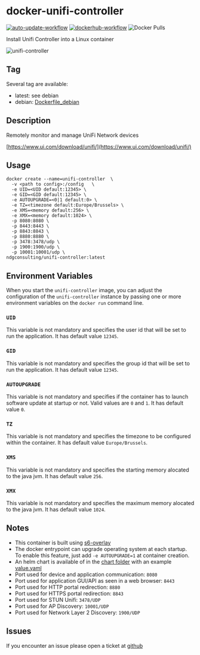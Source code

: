 # docker-unifi-controller

[![auto-update-workflow](https://github.com/digrouz/docker-unifi-controller/actions/workflows/auto-update.yml/badge.svg)](https://github.com/digrouz/docker-unifi-controller/actions/workflows/auto-update.yml)
[![dockerhub-workflow](https://github.com/digrouz/docker-unifi-controller/actions/workflows/dockerhub.yml/badge.svg)](https://github.com/digrouz/docker-unifi-controller/actions/workflows/dockerhub.yml)
![Docker Pulls](https://img.shields.io/docker/pulls/ndgconsulting/unifi-controller)

Install Unifi Controller into a Linux container

![unifi-controller](https://assets-global.website-files.com/622b70d8906c7ab0c03f77f8/63b40a92093c6b2f3767e4e6_tMCv8T-y_400x400.png)

## Tag

Several tag are available:

* latest: see debian
* debian: [Dockerfile_debian](https://github.com/digrouz/docker-unifi-controller/blob/master/Dockerfile_debian)

## Description

Remotely monitor and manage UniFi Network devices

[https://www.ui.com/download/unifi/](https://www.ui.com/download/unifi/)

## Usage

    docker create --name=unifi-controller  \
      -v <path to config>:/config   \
      -e UID=<UID default:12345> \
      -e GID=<GID default:12345> \
      -e AUTOUPGRADE=<0|1 default:0> \
      -e TZ=<timezone default:Europe/Brussels> \
      -e XMS=<memory default:256> \
      -e XMX=<memory default:1024> \
      -p 8080:8080 \
      -p 8443:8443 \
      -p 8843:8843 \
      -p 8880:8880 \
      -p 3478:3478/udp \
      -p 1900:1900/udp \
      -p 10001:10001/udp \
    ndgconsulting/unifi-controller:latest

## Environment Variables

When you start the `unifi-controller` image, you can adjust the configuration of the `unifi-controller` instance by passing one or more environment variables on the `docker run` command line.

### `UID`

This variable is not mandatory and specifies the user id that will be set to run the application. It has default value `12345`.

### `GID`

This variable is not mandatory and specifies the group id that will be set to run the application. It has default value `12345`.

### `AUTOUPGRADE`

This variable is not mandatory and specifies if the container has to launch software update at startup or not. Valid values are `0` and `1`. It has default value `0`.

### `TZ`

This variable is not mandatory and specifies the timezone to be configured within the container. It has default value `Europe/Brussels`.

### `XMS`

This variable is not mandatory and specifies the starting memory alocated to the java jvm. It has default value `256`.

### `XMX`

This variable is not mandatory and specifies the maximum memory alocated to the java jvm. It has default value `1024`.

## Notes

* This container is built using [s6-overlay](https://github.com/just-containers/s6-overlay)
* The docker entrypoint can upgrade operating system at each startup. To enable this feature, just add `-e AUTOUPGRADE=1` at container creation.
* An helm chart is available of in the [chart folder](https://github.com/digrouz/docker-unifi-controller/tree/master/chart) with an example [value.yaml](https://github.com/digrouz/docker-unifi-controller/tree/master/chart/value.yaml)
* Port used for device and application communication: `8080` 
* Port used for application GUI/API as seen in a web browser: `8443`
* Port used for HTTP portal redirection: `8880`
* Port used for HTTPS portal redirection: `8843`
* Port used for STUN Unifi: `3478/UDP`
* Port used for AP Discovery: `10001/UDP`
* Port used for Network Layer 2 Discovery: `1900/UDP`

## Issues

If you encounter an issue please open a ticket at [github](https://github.com/digrouz/docker-unifi-controller/issues)
